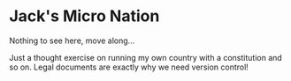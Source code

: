 # Jack's Micro Nation #

Nothing to see here, move along...

Just a thought exercise on running my own country with a constitution and so on. Legal documents are exactly why we need version control!